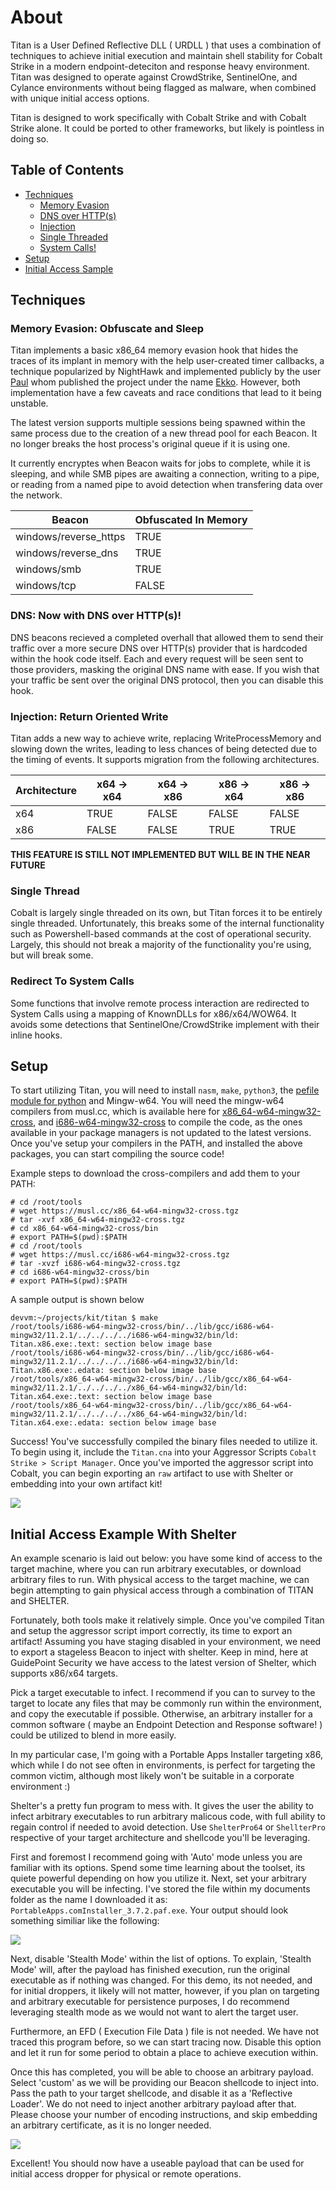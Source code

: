 # About 

Titan is a User Defined Reflective DLL ( URDLL ) that uses a combination of techniques to achieve initial execution and maintain shell stability for Cobalt Strike in a modern endpoint-deteciton and response heavy environment. Titan was designed to operate against CrowdStrike, SentinelOne, and Cylance environments without being flagged as malware, when combined with unique initial access options. 

Titan is designed to work specifically with Cobalt Strike and with Cobalt Strike alone. It could be ported to other frameworks, but likely is pointless in doing so.

## Table of Contents

 - [Techniques](#Techniques)
     - [Memory Evasion](#Memory-Evasion-Obfuscate-and-Sleep)
     - [DNS over HTTP(s)](#DNS-Now-with-DNS-over-HTTPs)
     - [Injection](#Injection-Return-Oriented-Write)
     - [Single Threaded](#Single-Thread)
     - [System Calls!](#Redirect-To-System-Calls)
 - [Setup](#Setup)
 - [Initial Access Sample](#Initial-Access-Example-With-Shelter)

## Techniques

### Memory Evasion: Obfuscate and Sleep

Titan implements a basic x86_64 memory evasion hook that hides the traces of its implant in memory with the help user-created timer callbacks, a technique popularized by NightHawk and implemented publicly by the user [Paul](https://twitter.com/c5pider) whom published the project under the name [Ekko](https://github.com/Cracked5pider/Ekko). However, both implementation have a few caveats and race conditions that lead to it being unstable.

The latest version supports multiple sessions being spawned within the same process due to the creation of a new thread pool for each Beacon. It no longer breaks the host process's original queue if it is using one.

It currently encryptes when Beacon waits for jobs to complete, while it is sleeping, and while SMB pipes are awaiting a connection, writing to a pipe, or reading from a named pipe to avoid detection when transfering data over the network.

| Beacon                | Obfuscated In Memory |
|-----------------------|----------------------|
| windows/reverse_https | TRUE                 |
| windows/reverse_dns   | TRUE                 |
| windows/smb           | TRUE                 |
| windows/tcp           | FALSE                |

### DNS: Now with DNS over HTTP(s)!

DNS beacons recieved a completed overhall that allowed them to send their traffic over a more secure DNS over HTTP(s) provider that is hardcoded within the hook code itself. Each and every request will be seen sent to those providers, masking the original DNS name with ease. If you wish that your traffic be sent over the original DNS protocol, then you can disable this hook.

### Injection: Return Oriented Write
 
Titan adds a new way to achieve write, replacing WriteProcessMemory and slowing down the writes, leading to less chances of being detected due to the timing of events. It supports migration from the following architectures.

| Architecture | x64 -> x64 | x64 -> x86 | x86 -> x64 | x86 -> x86 |
|--------------|------------|------------|------------|------------|
| x64          | TRUE       | FALSE      | FALSE      | FALSE      |
| x86          | FALSE      | FALSE      | TRUE       | TRUE       |

**THIS FEATURE IS STILL NOT IMPLEMENTED BUT WILL BE IN THE NEAR FUTURE**

### Single Thread

Cobalt is largely single threaded on its own, but Titan forces it to be entirely single threaded. Unfortunately, this breaks some of the internal functionality such as Powershell-based commands 
at the cost of operational security. Largely, this should not break a majority of the functionality you're using, but will break some.

### Redirect To System Calls

Some functions that involve remote process interaction are redirected to System Calls using a mapping of KnownDLLs for x86/x64/WOW64. It avoids some detections that SentinelOne/CrowdStrike implement with their inline hooks.

## Setup

To start utilizing Titan, you will need to install `nasm`, `make`, `python3`, the [pefile module for python](https://github.com/erocarrera/pefile) and Mingw-w64. You will need the mingw-w64 compilers from musl.cc, which is available here for [x86_64-w64-mingw32-cross](https://musl.cc/x86_64-w64-mingw32-cross.tgz), and [i686-w64-mingw32-cross](https://musl.cc/i686-w64-mingw32-cross.tgz) to compile the code, as the ones available in your package managers is not updated to the latest versions. Once you've setup your compilers in the PATH, and installed the above packages, you can start compiling the source code!

Example steps to download the cross-compilers and add them to your PATH:

```
# cd /root/tools
# wget https://musl.cc/x86_64-w64-mingw32-cross.tgz
# tar -xvf x86_64-w64-mingw32-cross.tgz
# cd x86_64-w64-mingw32-cross/bin
# export PATH=$(pwd):$PATH
# cd /root/tools
# wget https://musl.cc/i686-w64-mingw32-cross.tgz
# tar -xvzf i686-w64-mingw32-cross.tgz
# cd i686-w64-mingw32-cross/bin
# export PATH=$(pwd):$PATH
```

A sample output is shown below

 ```shell=/bin/bash
devvm:~/projects/kit/titan $ make
/root/tools/i686-w64-mingw32-cross/bin/../lib/gcc/i686-w64-mingw32/11.2.1/../../../../i686-w64-mingw32/bin/ld: Titan.x86.exe:.text: section below image base
/root/tools/i686-w64-mingw32-cross/bin/../lib/gcc/i686-w64-mingw32/11.2.1/../../../../i686-w64-mingw32/bin/ld: Titan.x86.exe:.edata: section below image base
/root/tools/x86_64-w64-mingw32-cross/bin/../lib/gcc/x86_64-w64-mingw32/11.2.1/../../../../x86_64-w64-mingw32/bin/ld: Titan.x64.exe:.text: section below image base
/root/tools/x86_64-w64-mingw32-cross/bin/../lib/gcc/x86_64-w64-mingw32/11.2.1/../../../../x86_64-w64-mingw32/bin/ld: Titan.x64.exe:.edata: section below image base
```

Success! You've successfully compiled the binary files needed to utilize it. To begin using it, include the `Titan.cna` into your Aggressor Scripts `Cobalt Strike > Script Manager`. Once you've imported the aggressor script into Cobalt, you can begin exporting an `raw` artifact to use with Shelter or embedding into your own artifact kit!

![](https://i.imgur.com/sI5Quif.png)

## Initial Access Example With Shelter

An example scenario is laid out below: you have some kind of access to the target machine, where you can run arbitrary executables, or download arbitrary files to run. With physical access to the target machine, we can begin attempting to gain physical access through a combination of TITAN and SHELTER.

Fortunately, both tools make it relatively simple. Once you've compiled Titan and setup the aggressor script import correctly, its time to export an artifact! Assuming you have staging disabled in your environment, we need to export a stageless Beacon to inject with shelter. Keep in mind, here at GuidePoint Security we have access to the latest version of Shelter, which supports x86/x64 targets.

Pick a target executable to infect. I recommend if you can to survey to the target to locate any files that may be commonly run within the environment, and copy the executable if possible. Otherwise, an arbitrary installer for a common software ( maybe an Endpoint Detection and Response software! ) could be utilized to blend in more easily.

In my particular case, I'm going with a Portable Apps Installer targeting x86, which while I do not see often in environments, is perfect for targeting the common victim, although most likely won't be suitable in a corporate environment :)

Shelter's a pretty fun program to mess with. It gives the user the ability to infect arbitrary executables to run arbitrary malicous code, with full ability to regain control if needed to 
avoid detection. Use `ShelterPro64` or `ShellterPro` respective of your target architecture and shellcode you'll be leveraging.

First and foremost I recommend going with 'Auto' mode unless you are familiar with its options. Spend some time learning about the toolset, its quiete powerful depending on how you utilize it. Next, set your arbitrary executable you will be infecting. I've stored the file within my documents folder as the name I downloaded it as: `PortableApps.comInstaller_3.7.2.paf.exe`. Your output should look something similiar like the following:

![](https://i.imgur.com/LOJyrdX.png)

Next, disable 'Stealth Mode' within the list of options. To explain, 'Stealth Mode' will, after the payload has finished execution, run the original executable as if nothing was changed. For this demo, its not needed, and for initial droppers, it likely will not matter, however, if you plan on targeting and arbitrary executable for persistence purposes, I do recommend leveraging stealth mode as we would not want to alert the target user. 

Furthermore, an EFD ( Execution File Data ) file is not needed. We have not traced this program before, so we can start tracing now. Disable this option and let it run for some period to obtain a place to achieve execution within. 

Once this has completed, you will be able to choose an arbitrary payload. Select 'custom' as we will be providing our Beacon shellcode to inject into. Pass the path to your target shellcode, and disable it as a 'Reflective Loader'. We do not need to inject another arbitrary payload after that. Please choose your number of encoding instructions, and skip embedding an arbitrary certificate, as it is no longer needed.

![](https://i.imgur.com/HrsgCpp.png)

Excellent! You should now have a useable payload that can be used for initial access dropper for physical or remote operations.
